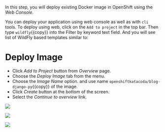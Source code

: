 In this step, you will deploy existing Docker image in OpenShift using the *Web Console*.

You can deploy your application using web console as well as with `cli` tools. To deploy using web, click on the `Add to project` in the top bar. Then type `wildfly`{{copy}} into the Filter by keyword text field. And you will see list of WildFly based templates similar to:

# Deploy Image
- Click  *Add to Project* button from *Overview* page.
- Choose the *Deploy Image* tab from the menu.
- Choose the *Image Name* option. and use name ``openshiftkatacoda/blog-django-py``{{copy}} of the image.
- Click *Create* button at the bottom of the screen.
- Select the *Continue to overview* link.

![](https://github.com/fenago/katacoda-scenarios/raw/master/learn-openshift-wildfly/openshift-deploying-applications-using-console/steps/2/deploy.JPG)


![](https://github.com/fenago/katacoda-scenarios/raw/master/learn-openshift-wildfly/openshift-deploying-applications-using-console/steps/2/deploy2.JPG)


![](https://github.com/fenago/katacoda-scenarios/raw/master/learn-openshift-wildfly/openshift-deploying-applications-using-console/steps/2/deploy3.JPG)


